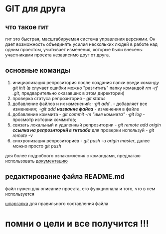 # GIT для друга
## что такое гит

гит это быстрая, масштабируемая система управления версиями. Он дает возможность объединять усилия нескольких людей в работе над одним проектом, учитывает изменения, которые были внесены участниками проекта независимо друг от друга. 

## основные команды 

1. инициализация репрозитория после создания папки введи команду *git init*
(в случает ошибки можно "разгитить" папку командой *rm -rf .git*, предварительно оказавших в этом директории)
2. проверка статуса репрозитория - *git status*
3. добавление файлов и их изменений: 
⋅⋅*git add .* - добавляет все изменения;
⋅⋅*git add **название файла*** - изменения в файле
4. добавление коммита - *git commit -m "имя коммита"*
⋅⋅*git log* - просмотр истории коммитов;
5. связать локальный и удаленный репрозитории - *git remote add origin **ссылка на репрозиторий в гитхаба***
    для проверки используй - *git remote -v*
6. синхронизация репрозиториев - *git push -u origin master*, далее можно просто *git push*

для более подробного ознакомления с командами, предлагаю использовать [документацию](https://github.com/git/git/blob/master/Documentation/gittutorial.txt)

## редактирование файла README.md

файл нужен для описание проекта, его функционала и того, что в нем используется

[шпаргалка](https://gist.github.com/fomvasss/8dd8cd7f88c67a4e3727f9d39224a84c) для правильного составления файла

# помни о цели и все получится !!!